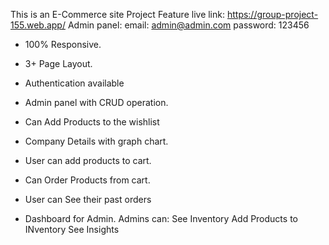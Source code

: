 This is an E-Commerce site 
Project Feature
live link: https://group-project-155.web.app/
Admin panel:
email: admin@admin.com
password: 123456

* 100% Responsive.

* 3+ Page Layout.

* Authentication available

* Admin panel with CRUD operation.

* Can Add Products to the wishlist

* Company Details with graph chart.

* User can add products to cart.

* Can Order Products from cart.

* User can See their past orders

* Dashboard for Admin. Admins can:
 See Inventory
 Add Products to INventory
 See Insights